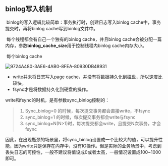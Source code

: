 ## binlog写入机制

​		binlog的写入逻辑比较简单：事务执行时，创建日志写入binlog cache中，事务提交时，再将binlog cache写到binlog文件中。

​		每个线程都会有自己一个独有的binlog cache，并且binlog cache会被分配一篇内存，参数**binlog_cache_size**用于控制线程内binlog cache内存大小。

​		每个binlog cache

![9724A480-3AE6-4AB0-8FEA-80930DB48931](https://gitee.com/zuoyii/picture/raw/master/img/9724A480-3AE6-4AB0-8FEA-80930DB48931.png)

- write并未将日志写入page cache，并没有将数据持久化到磁盘，所以速度比较快。
- fsync才是将数据持久化到硬盘的操作。

write和fsync的时机，是有参数sync_binlog控制的：

> 1. Sync_binlog=0 的时候，每次提交事务都会直接write，不fsync
> 2. sync_binlog=1 的时候，每次提交事务都会write与fsync
> 3. sync_binlog=N(N>1)时，每次提交都会write，且提交N次事务，才会fsync

​		因此，在出现瓶颈的场景里，将sync_binlog设置成一个比较大的值，可以提升性能，因为write只是保存在内存中，没有IO操作。但是实际的业务场景中，考虑到丢失日志的可控性，一般不建议将值设成0或者太高，一般情况设置成100~1000即可。

